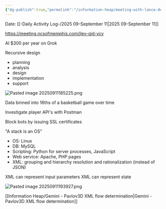 ```yaml
---
{"dg-publish":true,"permalink":"/information-heap/meeting-with-lance-denton-grok-prototyping/","noteIcon":"","created":"2025-09-11T18:28:41.283-05:00"}
---
```


Date: [[-Daily Activity Log-/2025 09-September 11\|2025 09-September 11]]

https://meeting.ncsofmemphis.com/jlev-qjd-vcv

AI 
$300 per year on Grok

Recursive design
- planning
- analysis
- design
- implementation
- support

![Pasted image 20250911185225.png](/img/user/Pasted%20image%2020250911185225.png)

Data binned into 16ths of a basketball game over time

Investigate player API's with Postman

Block bots by issuing SSL certificates

"A stack is an OS"
- OS: Linux
- DB: MySQL
- Scripting: Python for server processes, JavaScript
- Web service: Apache, PHP pages
- XML: grouping and hierarchy resolution and rationalization (instead of JSON)

XML can represent input parameters
XML can represent state



![Pasted image 20250911193927.png](/img/user/Pasted%20image%2020250911193927.png)

[[Information Heap/Gemini - Pavlov3D XML flow determination\|Gemini - Pavlov3D XML flow determination]]